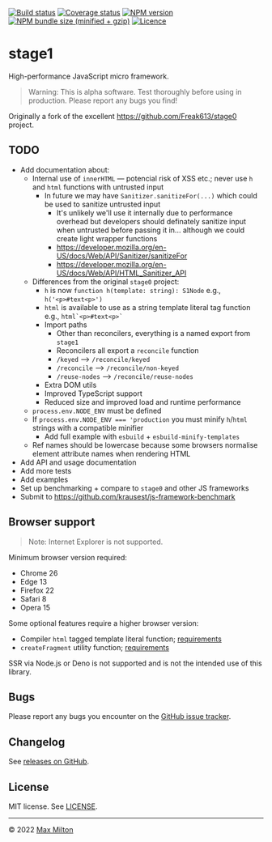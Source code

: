 [![Build status](https://img.shields.io/github/workflow/status/maxmilton/stage1/ci)](https://github.com/maxmilton/stage1/actions)
[![Coverage status](https://img.shields.io/codeclimate/coverage/maxmilton/stage1)](https://codeclimate.com/github/maxmilton/stage1)
[![NPM version](https://img.shields.io/npm/v/stage1.svg)](https://www.npmjs.com/package/stage1)
[![NPM bundle size (minified + gzip)](https://img.shields.io/bundlephobia/minzip/stage1.svg)](https://bundlephobia.com/result?p=stage1)
[![Licence](https://img.shields.io/github/license/maxmilton/stage1.svg)](https://github.com/maxmilton/stage1/blob/master/LICENSE)

# stage1

High-performance JavaScript micro framework.

> Warning: This is alpha software. Test thoroughly before using in production. Please report any bugs you find!

Originally a fork of the excellent <https://github.com/Freak613/stage0> project.

## TODO

- Add documentation about:
  - Internal use of `innerHTML` — potencial risk of XSS etc.; never use `h` and `html` functions with untrusted input
    - In future we may have `Sanitizer.sanitizeFor(...)` which could be used to sanitize untrusted input
      - It's unlikely we'll use it internally due to performance overhead but developers should definately sanitize input when untrusted before passing it in... although we could create light wrapper functions
      - <https://developer.mozilla.org/en-US/docs/Web/API/Sanitizer/sanitizeFor>
      - <https://developer.mozilla.org/en-US/docs/Web/API/HTML_Sanitizer_API>
  - Differences from the original `stage0` project:
    - `h` is now `function h(template: string): S1Node` e.g., `h('<p>#text<p>')`
    - `html` is available to use as a string template literal tag function e.g., `` html`<p>#text<p>` ``
    - Import paths
      - Other than reconcilers, everything is a named export from `stage1`
      - Reconcilers all export a `reconcile` function
      - `/keyed` --> `/reconcile/keyed`
      - `/reconcile` --> `/reconcile/non-keyed`
      - `/reuse-nodes` --> `/reconcile/reuse-nodes`
    - Extra DOM utils
    - Improved TypeScript support
    - Reduced size and improved load and runtime performance
  - `process.env.NODE_ENV` must be defined
  - If `process.env.NODE_ENV === 'production` you must minify `h`/`html` strings with a compatible minifier
    - Add full example with `esbuild` + `esbuild-minify-templates`
  - Ref names should be lowercase because some browsers normalise element attribute names when rendering HTML
- Add API and usage documentation
- Add more tests
- Add examples
- Set up benchmarking + compare to `stage0` and other JS frameworks
- Submit to <https://github.com/krausest/js-framework-benchmark>

## Browser support

> Note: Internet Explorer is not supported.

Minimum browser version required:

- Chrome 26
- Edge 13
- Firefox 22
- Safari 8
- Opera 15

Some optional features require a higher browser version:

- Compiler `html` tagged template literal function; [requirements](https://developer.mozilla.org/en-US/docs/Web/JavaScript/Reference/Global_Objects/String/raw#browser_compatibility)
- `createFragment` utility function; [requirements](https://developer.mozilla.org/en-US/docs/Web/API/DocumentFragment/DocumentFragment#browser_compatibility)

SSR via Node.js or Deno is not supported and is not the intended use of this library.

## Bugs

Please report any bugs you encounter on the [GitHub issue tracker](https://github.com/maxmilton/stage1/issues).

## Changelog

See [releases on GitHub](https://github.com/maxmilton/stage1/releases).

## License

MIT license. See [LICENSE](https://github.com/maxmilton/stage1/blob/master/LICENSE).

---

© 2022 [Max Milton](https://maxmilton.com)

